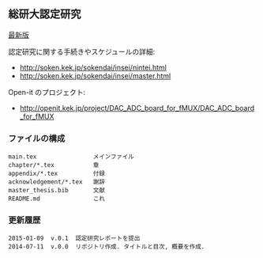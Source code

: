 総研大認定研究
--------------

[最新版](https://dl.dropboxusercontent.com/s/dcncvhd0f18wd7u/master_thesis.pdf)

認定研究に関する手続きやスケジュールの詳細:

- <http://soken.kek.jp/sokendai/insei/nintei.html>
- <http://soken.kek.jp/sokendai/insei/master.html>

Open-it のプロジェクト:

- <http://openit.kek.jp/project/DAC_ADC_board_for_fMUX/DAC_ADC_board_for_fMUX>

### ファイルの構成

    main.tex                メインファイル
	chapter/*.tex           章
	appendix/*.tex          付録
	acknowledgement/*.tex   謝辞
	master_thesis.bib       文献
	README.md               これ

### 更新履歴

    2015-01-09  v.0.1  認定研究レポートを提出
	2014-07-11  v.0.0  リポジトリ作成. タイトルと目次, 概要を作成.
